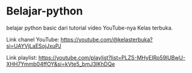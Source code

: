 # Belajar-python
belajar python basic dari tutorial video YouTube-nya Kelas terbuka.

Link chanel YouTube:
https://youtube.com/@kelasterbuka?si=UAYVjLaESojJxuPJ

Link playlist:
https://youtube.com/playlist?list=PLZS-MHyEIRo59lUBwU-XHH7Ymmb04ffOY&si=kVte5_bmJ3lKhDQe 
